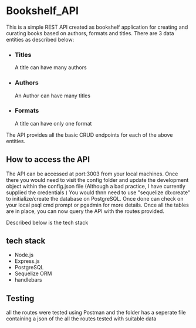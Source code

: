 # Bookshelf_API

This is a simple REST API created as bookshelf application  for creating and curating books based on authors, formats and titles. 
There are 3 data entities as described below:
<ul>
    <li><h3>Titles</h3><p>A title can have many authors</p></li>
    <li><h3>Authors</h3><p>An Author can have many titles</p></li>
    <li><h3>Formats</h3><p>A title can have only one format</p></li>
</ul>

The API provides all the basic CRUD endpoints for each of the above entities. 

## How to access the API

The API can be accessed at port:3003 from your local machines.
Once there you would need to visit the config folder and update the development object within the config.json file (Although a bad practice, I have currently supplied the credentials )
You would thnn need to use "sequelize db:create" to initialize/create the database on PostgreSQL. Once done can check on your local psql cmd prompt or pgadmin for more details.
Once all the tables are in place, you can now query the API with the routes provided. 

Described below is the tech stack

## tech stack

<ul>
    <li>Node.js</li>
    <li>Express.js</li>
    <li>PostgreSQL</li>
    <li>Sequelize ORM</li>
    <li>handlebars</li>
</ul>

## Testing

all the routes were tested using Postman and the folder has a seperate file containing a json of the all the routes tested with suitable data
